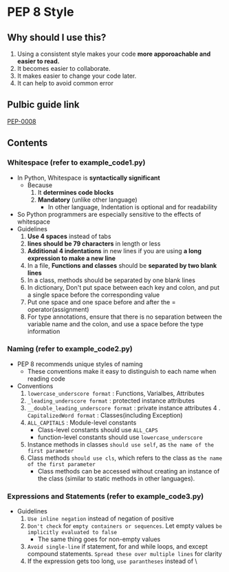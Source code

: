 # PEP 8 Style

## Why should I use this?
1. Using a consistent style makes your code **more apporoachable and easier to read.**
2. It becomes easier to collaborate.
3. It makes easier to change your code later.
4. It can help to avoid common error

## Pulbic guide link
[PEP-0008](https://peps.python.org/pep-0008/)

## Contents
### Whitespace (refer to example_code1.py)
- In Python, Whitespace is **syntactically significant**
    - Because
        1. It **determines code blocks**
        2. **Mandatory** (unlike other language)
            - In other language, Indentation is optional and for readability
- So Python programmers are especially sensitive to the effects of whitespace
- Guidelines
    1. **Use 4 spaces** instead of tabs
    2. **lines should be 79 characters** in length or less
    3. **Additional 4 indentations** in new lines if you are using **a long expression to make a new line**
    4. In a file, **Functions and classes** should be **separated by two blank lines**
    5. In a class, methods should be separated by one blank lines
    6. In dictionary, Don't put space between each key and colon, and put a single space before the corresponding value 
    7. Put one space and one space before and after the = operator(assignment)
    8. For type annotations, ensure that there is no separation between the variable name and the colon, and use a space before the type information

### Naming (refer to example_code2.py)
- PEP 8 recommends unique styles of naming
    - These conventions make it easy to distinguish to each name when reading code
- Conventions
    1. `lowercase_underscore format` : Functions, Varialbes, Attributes
    2. `_leading_underscore format` : protected instance attributes
    3. `__double_leading_underscore format` : private instance attributes
    4 . `CapitalizedWord format` : Classes(including Exception)
    5. `ALL_CAPITALS` : Module-level constants
        - Class-level constants should use `ALL_CAPS`
        - function-level constants should use `lowercase_underscore`
    6. Instance methods in classes `should use self`, as `the name of the first parameter`
    7. Class methods `should use cls`, which refers to the class as `the name of the first parameter`
        - Class methods can be accessed without creating an instance of the class (similar to static methods in other languages).

### Expressions and Statements (refer to example_code3.py)
- Guidelines
    1. `Use inline negation` instead of negation of positive
    2. `Don't check` for `empty containers or sequences`. Let empty values `be implicitly evaluated to false`
        - The same thing goes for non-empty values
    3. `Avoid single-line` if statement, for and while loops, and except compound statements. `Spread these over multiple lines` for clarity
    4. If the expression gets too long, `use parantheses` instead of \
